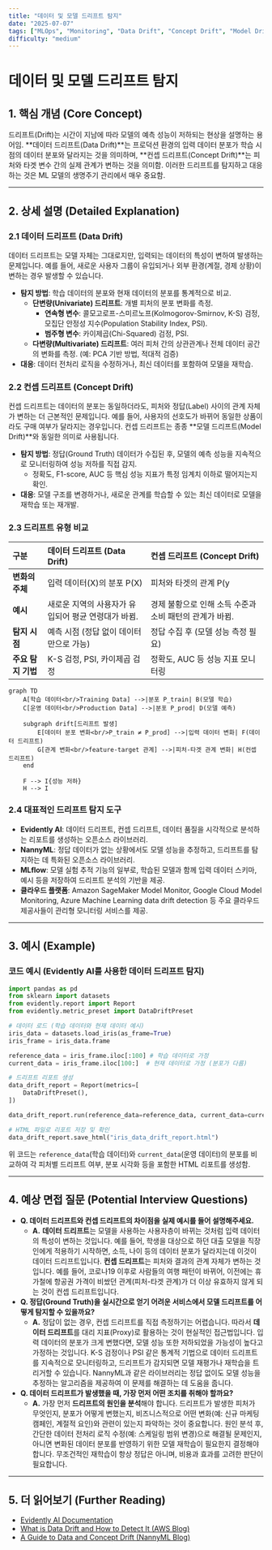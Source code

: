 ```yaml
---
title: "데이터 및 모델 드리프트 탐지"
date: "2025-07-07"
tags: ["MLOps", "Monitoring", "Data Drift", "Concept Drift", "Model Drift"]
difficulty: "medium"
---
```


# 데이터 및 모델 드리프트 탐지

## 1. 핵심 개념 (Core Concept)

드리프트(Drift)는 시간이 지남에 따라 모델의 예측 성능이 저하되는 현상을 설명하는 용어임. **데이터 드리프트(Data Drift)**는 프로덕션 환경의 입력 데이터 분포가 학습 시점의 데이터 분포와 달라지는 것을 의미하며, **컨셉 드리프트(Concept Drift)**는 피처와 타겟 변수 간의 실제 관계가 변하는 것을 의미함. 이러한 드리프트를 탐지하고 대응하는 것은 ML 모델의 생명주기 관리에서 매우 중요함.

---

## 2. 상세 설명 (Detailed Explanation)

### 2.1 데이터 드리프트 (Data Drift)

데이터 드리프트는 모델 자체는 그대로지만, 입력되는 데이터의 특성이 변하여 발생하는 문제입니다. 예를 들어, 새로운 사용자 그룹이 유입되거나 외부 환경(계절, 경제 상황)이 변하는 경우 발생할 수 있습니다.

*   **탐지 방법**: 학습 데이터의 분포와 현재 데이터의 분포를 통계적으로 비교.
    *   **단변량(Univariate) 드리프트**: 개별 피처의 분포 변화를 측정.
        *   **연속형 변수**: 콜모고로프-스미르노프(Kolmogorov-Smirnov, K-S) 검정, 모집단 안정성 지수(Population Stability Index, PSI).
        *   **범주형 변수**: 카이제곱(Chi-Squared) 검정, PSI.
    *   **다변량(Multivariate) 드리프트**: 여러 피처 간의 상관관계나 전체 데이터 공간의 변화를 측정. (예: PCA 기반 방법, 적대적 검증)
*   **대응**: 데이터 전처리 로직을 수정하거나, 최신 데이터를 포함하여 모델을 재학습.

### 2.2 컨셉 드리프트 (Concept Drift)

컨셉 드리프트는 데이터의 분포는 동일하더라도, 피처와 정답(Label) 사이의 관계 자체가 변하는 더 근본적인 문제입니다. 예를 들어, 사용자의 선호도가 바뀌어 동일한 상품이라도 구매 여부가 달라지는 경우입니다. 컨셉 드리프트는 종종 **모델 드리프트(Model Drift)**와 동일한 의미로 사용됩니다.

*   **탐지 방법**: 정답(Ground Truth) 데이터가 수집된 후, 모델의 예측 성능을 지속적으로 모니터링하여 성능 저하를 직접 감지.
    *   정확도, F1-score, AUC 등 핵심 성능 지표가 특정 임계치 이하로 떨어지는지 확인.
*   **대응**: 모델 구조를 변경하거나, 새로운 관계를 학습할 수 있는 최신 데이터로 모델을 재학습 또는 재개발.

### 2.3 드리프트 유형 비교

| 구분 | 데이터 드리프트 (Data Drift) | 컨셉 드리프트 (Concept Drift) |
| :--- | :--- | :--- |
| **변화의 주체** | 입력 데이터(X)의 분포 P(X) | 피처와 타겟의 관계 P(y|X) |
| **예시** | 새로운 지역의 사용자가 유입되어 평균 연령대가 바뀜. | 경제 불황으로 인해 소득 수준과 소비 패턴의 관계가 바뀜. |
| **탐지 시점** | 예측 시점 (정답 없이 데이터만으로 가능) | 정답 수집 후 (모델 성능 측정 필요) |
| **주요 탐지 기법** | K-S 검정, PSI, 카이제곱 검정 | 정확도, AUC 등 성능 지표 모니터링 |

```mermaid
graph TD
    A[학습 데이터<br/>Training Data] -->|분포 P_train| B(모델 학습)
    C[운영 데이터<br/>Production Data] -->|분포 P_prod| D(모델 예측)

    subgraph drift[드리프트 발생]
        E[데이터 분포 변화<br/>P_train ≠ P_prod] -->|입력 데이터 변화| F(데이터 드리프트)
        G[관계 변화<br/>feature-target 관계] -->|피처-타겟 관계 변화| H(컨셉 드리프트)
    end

    F --> I{성능 저하}
    H --> I
```

### 2.4 대표적인 드리프트 탐지 도구

*   **Evidently AI**: 데이터 드리프트, 컨셉 드리프트, 데이터 품질을 시각적으로 분석하는 리포트를 생성하는 오픈소스 라이브러리.
*   **NannyML**: 정답 데이터가 없는 상황에서도 모델 성능을 추정하고, 드리프트를 탐지하는 데 특화된 오픈소스 라이브러리.
*   **MLflow**: 모델 실험 추적 기능의 일부로, 학습된 모델과 함께 입력 데이터 스키마, 예시 등을 저장하여 드리프트 분석의 기반을 제공.
*   **클라우드 플랫폼**: Amazon SageMaker Model Monitor, Google Cloud Model Monitoring, Azure Machine Learning data drift detection 등 주요 클라우드 제공사들이 관리형 모니터링 서비스를 제공.

---

## 3. 예시 (Example)

### 코드 예시 (Evidently AI를 사용한 데이터 드리프트 탐지)

```python
import pandas as pd
from sklearn import datasets
from evidently.report import Report
from evidently.metric_preset import DataDriftPreset

# 데이터 로드 (학습 데이터와 현재 데이터 예시)
iris_data = datasets.load_iris(as_frame=True)
iris_frame = iris_data.frame

reference_data = iris_frame.iloc[:100] # 학습 데이터로 가정
current_data = iris_frame.iloc[100:]  # 현재 데이터로 가정 (분포가 다름)

# 드리프트 리포트 생성
data_drift_report = Report(metrics=[
    DataDriftPreset(),
])

data_drift_report.run(reference_data=reference_data, current_data=current_data)

# HTML 파일로 리포트 저장 및 확인
data_drift_report.save_html("iris_data_drift_report.html")
```

위 코드는 `reference_data`(학습 데이터)와 `current_data`(운영 데이터)의 분포를 비교하여 각 피처별 드리프트 여부, 분포 시각화 등을 포함한 HTML 리포트를 생성함.

---

## 4. 예상 면접 질문 (Potential Interview Questions)

*   **Q. 데이터 드리프트와 컨셉 드리프트의 차이점을 실제 예시를 들어 설명해주세요.**
    *   **A.** **데이터 드리프트**는 모델을 사용하는 사용자층이 바뀌는 것처럼 입력 데이터의 특성이 변하는 것입니다. 예를 들어, 학생을 대상으로 하던 대출 모델을 직장인에게 적용하기 시작하면, 소득, 나이 등의 데이터 분포가 달라지는데 이것이 데이터 드리프트입니다. **컨셉 드리프트**는 피처와 결과의 관계 자체가 변하는 것입니다. 예를 들어, 코로나19 이후로 사람들의 여행 패턴이 바뀌어, 이전에는 휴가철에 항공권 가격이 비쌌던 관계(피처-타겟 관계)가 더 이상 유효하지 않게 되는 것이 컨셉 드리프트입니다.
*   **Q. 정답(Ground Truth)을 실시간으로 얻기 어려운 서비스에서 모델 드리프트를 어떻게 탐지할 수 있을까요?**
    *   **A.** 정답이 없는 경우, 컨셉 드리프트를 직접 측정하기는 어렵습니다. 따라서 **데이터 드리프트**를 대리 지표(Proxy)로 활용하는 것이 현실적인 접근법입니다. 입력 데이터의 분포가 크게 변했다면, 모델 성능 또한 저하되었을 가능성이 높다고 가정하는 것입니다. K-S 검정이나 PSI 같은 통계적 기법으로 데이터 드리프트를 지속적으로 모니터링하고, 드리프트가 감지되면 모델 재평가나 재학습을 트리거할 수 있습니다. NannyML과 같은 라이브러리는 정답 없이도 모델 성능을 추정하는 알고리즘을 제공하여 이 문제를 해결하는 데 도움을 줍니다.
*   **Q. 데이터 드리프트가 발생했을 때, 가장 먼저 어떤 조치를 취해야 할까요?**
    *   **A.** 가장 먼저 **드리프트의 원인을 분석**해야 합니다. 드리프트가 발생한 피처가 무엇인지, 분포가 어떻게 변했는지, 비즈니스적으로 어떤 변화(예: 신규 마케팅 캠페인, 계절적 요인)와 관련이 있는지 파악하는 것이 중요합니다. 원인 분석 후, 간단한 데이터 전처리 로직 수정(예: 스케일링 범위 변경)으로 해결될 문제인지, 아니면 변화된 데이터 분포를 반영하기 위한 모델 재학습이 필요한지 결정해야 합니다. 무조건적인 재학습이 항상 정답은 아니며, 비용과 효과를 고려한 판단이 필요합니다.

---

## 5. 더 읽어보기 (Further Reading)

*   [Evidently AI Documentation](https://docs.evidentlyai.com/)
*   [What is Data Drift and How to Detect It (AWS Blog)](https://aws.amazon.com/what-is/data-drift/)
*   [A Guide to Data and Concept Drift (NannyML Blog)](https://nannyml.com/blog/a-guide-to-data-and-concept-drift)